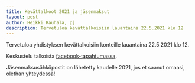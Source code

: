 ```yaml
---
title: Kevättalkoot 2021 ja jäsenmaksut
layout: post
author: Heikki Rauhala, pj
description: Tervetuloa kevättalkoisiin lauantaina 22.5.2021 klo 12
---
```


Tervetuloa yhdistyksen kevättalkoisiin konteille lauantaina 22.5.2021 klo 12.

Keskustelu talkoista [facebook-tapahtumassa](https://www.facebook.com/events/737858266818022).

Jäsenmaksusähköpostit on lähetetty kaudelle 2021, jos et saanut
omaasi, olethan yhteydessä!
